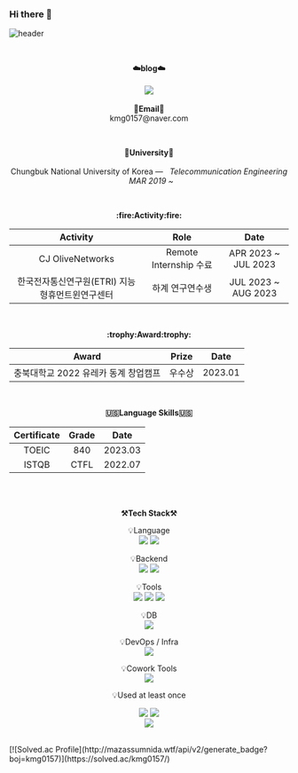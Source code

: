 ### Hi there 👋

![header](https://capsule-render.vercel.app/api?type=wave&color=auto&height=300&section=header&text=For%20the%20Future&fontSize=90animation=fadeIn&fontAlignY=38&desc=Beyond%20Programming%20&descAlignY=60&descAlign=50)

<br>

<p align="center">
    <Strong>☁️blog☁️</Strong><br><br>
    <a href="https://kmg0157.tistory.com/" target="_blank"><img src="https://img.shields.io/badge/Tistory-535D6C?style=flat-square&logo=Tistory&logoColor=white"/></a>
    <br><br>
<Strong>📧Email📧</Strong><br>kmg0157@naver.com<br>
</p>
<br>
<p align="center">
<Strong>🏫University🏫</Strong><br><br>
Chungbuk National University of Korea —  &nbsp; <em>Telecommunication Engineering &nbsp;   MAR  2019 ~ </em>
</p>   
<br>
<div align="center">
<p align="center">
<Strong>:fire:Activity:fire:</Strong><br>
    
|Activity|Role|Date|
|:---:|:---:|:---:|
|CJ OliveNetworks|Remote Internship 수료|APR 2023 ~ JUL 2023|
|한국전자통신연구원(ETRI) 지능형휴먼트윈연구센터|하계 연구연수생|JUL 2023 ~ AUG 2023|
</p>
<br>

<p align="center">
<Strong>:trophy:Award:trophy:</Strong><br>

|Award|Prize|Date|
|:---:|:---:|:---:|
|충북대학교 2022 유레카 동계 창업캠프|우수상|2023.01|

</p>   

<br>

<p align="center">
<Strong>🇺🇸Language Skills🇺🇸</Strong><br>

|Certificate|Grade|Date|
|:---:|:---:|:---:|
|TOEIC|840|2023.03|
|ISTQB|CTFL|2022.07|

</p>        
    
<br>

<br>

<p align="center">
    <Strong>⚒️Tech Stack⚒️</Strong><br>
</p>

<p align="center" display="inline-block">
    💡Language <br>
    <img src="https://img.shields.io/badge/JAVA-007396?style=for-the-badge&logo=java&logoColor=white"> 
    <img src="https://img.shields.io/badge/Python-3776AB?style=for-the-badge&logo=Python&logoColor=white">
</p>
<p align="center" display="inline-block">
    💡Backend <br>
    <img src="https://img.shields.io/badge/SpringBoot-6DB33F?style=for-the-badge&logo=SpringBoot&logoColor=white">
    <img src="https://img.shields.io/badge/Flask-000000?style=for-the-badge&logo=Flask&logoColor=Black">
</p>
<p align="center" display="inline-block">
    💡Tools <br>
    <img src="https://img.shields.io/badge/IntelliJ-000000?style=for-the-badge&logo=IntelliJ IDEA&logoColor=white">
    <img src="https://img.shields.io/badge/Pycharm-000000?style=for-the-badge&logo=PyCharm&logoColor=white">
    <img src="https://img.shields.io/badge/vSC-007ACC?style=for-the-badge&logo=visualstudiocode&logoColor=white">
</p>
<p align="center" display="inline-block">
    💡DB <br>
    <img src="https://img.shields.io/badge/mysql-4479A1?style=for-the-badge&logo=mysql&logoColor=white">
</p>
<p align="center" display="inline-block">
    💡DevOps / Infra <br>
    <img src="https://img.shields.io/badge/AWS-232F3E?style=for-the-badge&logo=Amazon AWS&logoColor=white">
</p>
<p align="center" display="inline-block">
    💡Cowork Tools <br>
    <img src="https://img.shields.io/badge/Github-000000?style=for-the-badge&logo=github&logoColor=white">
</p>


<p align="center">
    💡Used at least once
</p>
<p align="center" display="inline-block">
  <img src="https://img.shields.io/badge/C-A8B9CC?style=for-the-badge&logo=C&logoColor=white">
  <img src="https://img.shields.io/badge/C++-00599C?style=for-the-badge&logo=C++&logoColor=white"><br>
  <img src="https://img.shields.io/badge/Linux-FCC624?style=for-the-badge&logo=Linux&logoColor=white">
  <br>
  
</p>

<br>

</div>
<!-- ![PgmJun's github stats](https://github-readme-stats.vercel.app/api?username=kmg0157&show_icons=true) -->
[![Solved.ac Profile](http://mazassumnida.wtf/api/v2/generate_badge?boj=kmg0157)](https://solved.ac/kmg0157/)
    
</div>
